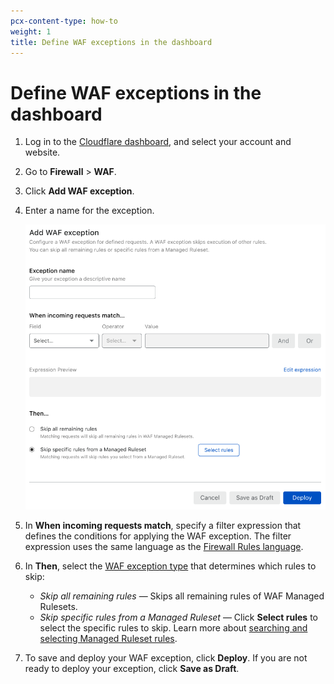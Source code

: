 ```yaml
---
pcx-content-type: how-to
weight: 1
title: Define WAF exceptions in the dashboard
---
```


# Define WAF exceptions in the dashboard

1. Log in to the [Cloudflare dashboard](https://dash.cloudflare.com), and select your account and website.

1. Go to **Firewall** > **WAF**.

1. Click **Add WAF exception**.

1. Enter a name for the exception.

   ![Create WAF exception page](../../images/waf-exception-create.png)

1. In **When incoming requests match**, specify a filter expression that defines the conditions for applying the WAF exception. The filter expression uses the same language as the [Firewall Rules language](https://developers.cloudflare.com/firewall/cf-firewall-language).

1. In **Then**, select the [WAF exception type](/managed-rulesets/waf-exceptions#types-of-waf-exceptions) that determines which rules to skip:

   - _Skip all remaining rules_ — Skips all remaining rules of WAF Managed Rulesets.
   - _Skip specific rules from a Managed Ruleset_ — Click **Select rules** to select the specific rules to skip. Learn more about [searching and selecting Managed Ruleset rules](/managed-rulesets/deploy-zone-dashboard#configure-rules-in-bulk-in-a-managed-ruleset).

1. To save and deploy your WAF exception, click **Deploy**. If you are not ready to deploy your exception, click **Save as Draft**.